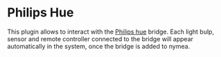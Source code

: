 # Philips Hue

This plugin allows to interact with the [Philips hue](http://www2.meethue.com/) bridge. Each light bulp, sensor and remote controller connected to the bridge will appear automatically in the system, once the bridge is added to nymea.
